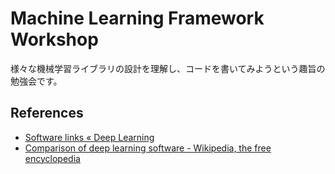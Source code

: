# Machine Learning Framework Workshop

様々な機械学習ライブラリの設計を理解し、コードを書いてみようという趣旨の勉強会です。

## References

- [Software links « Deep Learning](http://deeplearning.net/software_links/)
- [Comparison of deep learning software - Wikipedia, the free encyclopedia](https://en.wikipedia.org/wiki/Comparison_of_deep_learning_software)

